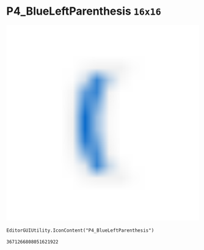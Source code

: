 # P4_BlueLeftParenthesis `16x16`
<img src="/img/P4_BlueLeftParenthesis.png" width=512 height=512>

``` CSharp
EditorGUIUtility.IconContent("P4_BlueLeftParenthesis")
```
```
3671266808051621922
```
